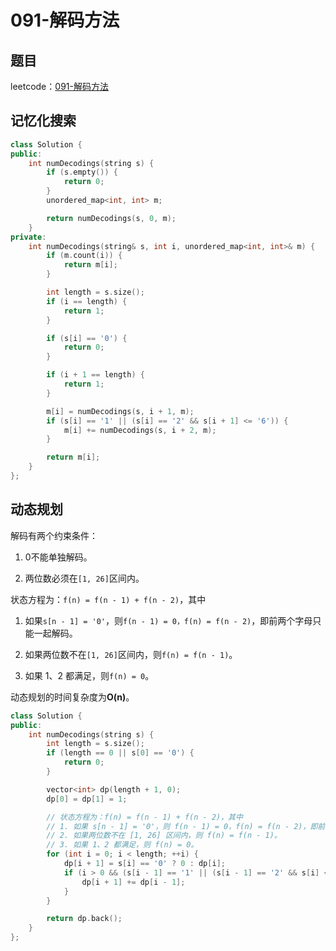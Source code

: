 # 091-解码方法

## 题目

leetcode：[091-解码方法](https://leetcode-cn.com/problems/decode-ways/)

## 记忆化搜索

```c++
class Solution {
public:
    int numDecodings(string s) {
        if (s.empty()) {
            return 0;
        }
        unordered_map<int, int> m;

        return numDecodings(s, 0, m);
    }
private:
    int numDecodings(string& s, int i, unordered_map<int, int>& m) {
        if (m.count(i)) {
            return m[i];
        }

        int length = s.size();
        if (i == length) {
            return 1;
        }

        if (s[i] == '0') {
            return 0;
        }

        if (i + 1 == length) {
            return 1;
        }

        m[i] = numDecodings(s, i + 1, m);
        if (s[i] == '1' || (s[i] == '2' && s[i + 1] <= '6')) {
            m[i] += numDecodings(s, i + 2, m);
        }

        return m[i];
    }
};
```

## 动态规划

解码有两个约束条件：

1. 0不能单独解码。

2. 两位数必须在`[1, 26]`区间内。

状态方程为：`f(n) = f(n - 1) + f(n - 2)`，其中

1. 如果`s[n - 1] = '0'`，则`f(n - 1) = 0，f(n) = f(n - 2)`，即前两个字母只能一起解码。

2. 如果两位数不在`[1, 26]`区间内，则`f(n) = f(n - 1)`。
3. 如果 1、2 都满足，则`f(n) = 0`。

动态规划的时间复杂度为**O(n)**。

```c++
class Solution {
public:
    int numDecodings(string s) {
        int length = s.size();
        if (length == 0 || s[0] == '0') {
            return 0;
        }

        vector<int> dp(length + 1, 0);
        dp[0] = dp[1] = 1;

        // 状态方程为：f(n) = f(n - 1) + f(n - 2)，其中
        // 1. 如果 s[n - 1] = '0'，则 f(n - 1) = 0，f(n) = f(n - 2)，即前两个字母只能一起解码。
        // 2. 如果两位数不在 [1, 26] 区间内，则 f(n) = f(n - 1)。
        // 3. 如果 1、2 都满足，则 f(n) = 0。
        for (int i = 0; i < length; ++i) {
            dp[i + 1] = s[i] == '0' ? 0 : dp[i];
            if (i > 0 && (s[i - 1] == '1' || (s[i - 1] == '2' && s[i] <= '6'))) {
                dp[i + 1] += dp[i - 1];
            }
        }

        return dp.back();
    }
};
```

